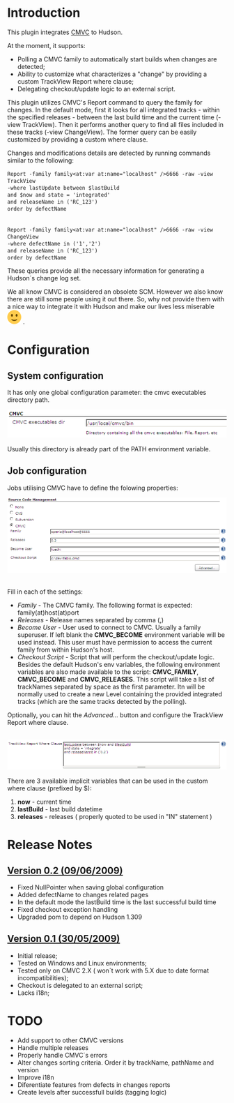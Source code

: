 # Introduction

This plugin integrates
[CMVC](http://www.redbooks.ibm.com/abstracts/gg244178.html) to Hudson.

At the moment, it supports:

-   Polling a CMVC family to automatically start builds when changes are
    detected;
-   Ability to customize what characterizes a "change" by providing a
    custom TrackView Report where clause;
-   Delegating checkout/update logic to an external script.  

This plugin utilizes CMVC's Report command to query the family for
changes. In the default mode, first it looks for all integrated tracks -
within the specified releases - between the last build time and the
current time (-view TrackView). Then it performs another query to find
all files included in these tracks (-view ChangeView). The former query
can be easily customized by providing a custom where clause.

Changes and modifications details are detected by running commands
similar to the following:

``` syntaxhighlighter-pre
Report -family family<at:var at:name="localhost" />6666 -raw -view TrackView
-where lastUpdate between $lastBuild
and $now and state = 'integrated'
and releaseName in ('RC_123')
order by defectName


Report -family family<at:var at:name="localhost" />6666 -raw -view ChangeView
-where defectName in ('1','2')
and releaseName in ('RC_123')
order by defectName
```

These queries provide all the necessary information for generating a
Hudson´s change log set.

We all know CMVC is considered an obsolete SCM. However we also know
there are still some people using it out there. So, why not provide them
with a nice way to integrate it with Hudson and make our lives less
miserable
![(smile)](docs/images/smile.svg)
.

# Configuration

## System configuration

It has only one global configuration parameter: the cmvc executables
directory path.

  
![](docs/images/cmvc-global-2.png)  
  

Usually this directory is already part of the PATH environment variable.

## Job configuration

Jobs utilising CMVC have to define the folowing properties:

  
![](docs/images/proj-config-2.png)  
   
  

Fill in each of the settings:

-   *Family* - The CMVC family. The following format is expected:
    family(at)host(at)port
-   *Releases* - Release names separated by comma (,)
-   *Become User* - User used to connect to CMVC. Usually a family
    superuser. If left blank the **CMVC\_BECOME** environment variable
    will be used instead. This user must have permission to access the
    current family from within Hudson's host.
-   *Checkout Script* - Script that will perform the checkout/update
    logic. Besides the default Hudson's env variables, the following
    environment variables are also made available to the script:
    **CMVC\_FAMILY**, **CMVC\_BECOME** and **CMVC\_RELEASES**. This
    script will take a list of trackNames separated by space as the
    first parameter. Itn will be normally used to create a new Level
    containing the provided integrated tracks (which are the same tracks
    detected by the polling).

Optionally, you can hit the *Advanced...* button and configure the
TrackView Report where clause.

 
![](docs/images/proj-config-adv-3.png)  

There are 3 available implicit variables that can be used in the custom
where clause (prefixed by $):

1.  **now** - current time
2.  **lastBuild** - last build datetime
3.  **releases** - releases ( properly quoted to be used in "IN"
    statement )

# Release Notes

## [Version 0.2 (09/06/2009)](https://hudson.dev.java.net/files/documents/2402/136324/cmvc.hpi)

-   Fixed NullPointer when saving global configuration
-   Added defectName to changes related pages
-   In the default mode the lastBuild time is the last successful build
    time
-   Fixed checkout exception handling
-   Upgraded pom to depend on Hudson 1.309  

## [Version 0.1 (30/05/2009)](https://hudson.dev.java.net/files/documents/2402/135805/cmvc.hpi)

-   Initial release;
-   Tested on Windows and Linux environments;
-   Tested only on CMVC 2.X ( won´t work with 5.X due to date format
    incompatibilities);
-   Checkout is delegated to an external script;
-   Lacks i18n;  

# TODO

-   Add support to other CMVC versions
-   Handle multiple releases
-   Properly handle CMVC´s errors
-   Alter changes sorting criteria. Order it by trackName, pathName and
    version
-   Improve i18n
-   Diferentiate features from defects in changes reports
-   Create levels after successfull builds (tagging logic)
